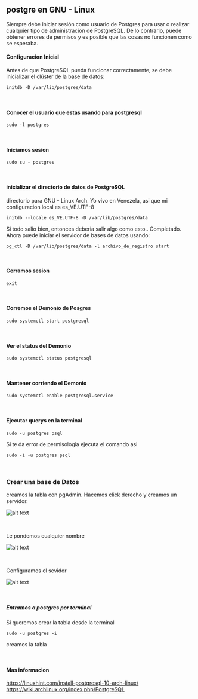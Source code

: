 ## postgre en GNU - Linux


Siempre debe iniciar sesión como usuario de Postgres para usar o realizar cualquier tipo de administración de PostgreSQL. De lo contrario, puede obtener errores de permisos y es posible que las cosas no funcionen como se esperaba.

#### Configuracion Inicial
Antes de que PostgreSQL pueda funcionar correctamente, se debe inicializar el clúster de la base de datos: 
```
initdb -D /var/lib/postgres/data
```

<br/>

#### Conocer el usuario que estas usando para postgresql

```
sudo -l postgres
```

<br/>

#### Iniciamos sesion 

```
sudo su - postgres
```

<br/>

#### inicializar el directorio de datos de PostgreSQL
directorio para GNU - Linux Arch. Yo vivo en Venezela, asi que mi configuracion local es es_VE.UTF-8

```
initdb --locale es_VE.UTF-8 -D /var/lib/postgres/data
```

Si todo salio bien, entonces deberia salir algo como esto..
Completado. Ahora puede iniciar el servidor de bases de datos usando:

    pg_ctl -D /var/lib/postgres/data -l archivo_de_registro start

<br/>

#### Cerramos sesion 

```
exit
```

<br/>

#### Corremos el Demonio de Posgres 

```
sudo systemctl start postgresql
```

<br/>

#### Ver el status del Demonio

```
sudo systemctl status postgresql
```

<br/>

#### Mantener corriendo el Demonio

```
sudo systemctl enable postgresql.service
```

<br/>

#### Ejecutar querys en la terminal

```
sudo -u postgres psql
```

Si te da error de permisologia ejecuta el comando asi
```
sudo -i -u postgres psql
```

<br/>

### Crear una base de Datos
creamos la tabla con pgAdmin.
Hacemos click derecho y creamos un servidor.


 ![alt text](https://assets.digitalocean.com/articles/pgadmin/create_server_box_resized.png)

<br/>

Le pondemos cualquier nombre

 ![alt text](https://assets.digitalocean.com/articles/pgadmin/server_general_tab_resized.png)

<br/>

Configuramos el sevidor

 ![alt text](https://assets.digitalocean.com/articles/pgadmin/connection_tab_resized.png)


<br/>

##### Entramos a postgres por terminal
Si queremos crear la tabla desde la terminal
```
sudo -u postgres -i
```
creamos la tabla

<br/>

#### Mas informacion 
https://linuxhint.com/install-postgresql-10-arch-linux/
https://wiki.archlinux.org/index.php/PostgreSQL
